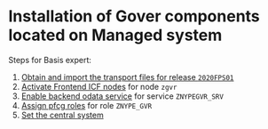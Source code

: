 # Installation of Gover components located on Managed system

Steps for Basis expert:

1. [Obtain and import the transport files for release `2020FPS01`](../inst/step-1.md)
2. [Activate Frontend ICF nodes](../inst/step-2.md) for node `zgvr`
3. [Enable backend odata service](../inst/step-3.md) for service `ZNYPEGVR_SRV`
4. [Assign pfcg roles](../inst/step-4.md) for role `ZNYPE_GVR`
5. [Set the central system](set-cen.md)

